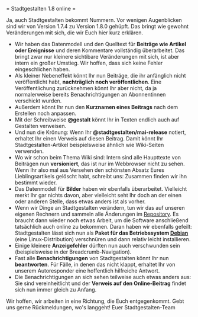 = Stadtgestalten 1.8 online =

Ja, auch Stadtgestalten bekommt Nummern. Vor wenigen Augenblicken sind wir von Version 1.7.4 zu Version 1.8.0 gehüpft. Das bringt wie gewohnt Veränderungen mit sich, die wir Euch hier kurz erklären.

* Wir haben das Datenmodell und den Quelltext für **Beiträge wie Artikel oder Ereignisse** und deren Kommentare vollständig überarbeitet. Das bringt zwar nur kleinere sichtibare Veränderungen mit sich, ist aber intern ein großer Umstieg. Wir hoffen, dass sich keine Fehler eingeschlichen haben.
* Als kleiner Nebeneffekt könnt Ihr nun Beiträge, die ihr anfänglich nicht veröffentlicht habt, **nachträglich noch veröffentlichen**. Eine Veröffentlichung zurücknehmen könnt Ihr aber nicht, da ja normalerweise bereits Benachrichtigungen an Abonnentinnen verschickt wurden.
* Außerdem könnt Ihr nun den **Kurznamen eines Beitrags** nach dem Erstellen noch anpassen.
* Mit der Schreibweise **@gestalt** könnt Ihr in Texten endlich auch auf Gestalten verweisen.
* Und nun die Krönung: Wenn Ihr **@stadtgestalten/mai-release** notiert, erhaltet Ihr einen Verweis auf diesen Beitrag. Damit könnt Ihr Stadtgestalten-Artikel beispielsweise ähnlich wie Wiki-Seiten verwenden.
* Wo wir schon beim Thema Wiki sind: Intern sind alle Haupttexte von Beiträgen nun **versioniert**, das ist nur im Webbrowser nicht zu sehen. Wenn Ihr also mal aus Versehen den schönsten Absatz Eures Lieblingsartikels gelöscht habt, schreibt uns: Zusammen finden wir ihn bestimmt wieder.
* Das Datenmodell für **Bilder** haben wir ebenfalls überarbeitet. Vielleicht merkt Ihr gar nichts davon, aber vielleicht seht Ihr doch an der einen oder anderen Stelle, dass etwas anders ist als vorher.
* Wenn wir Dinge an Stadtgestalten verändern, tun wir das auf unseren eigenen Rechnern und sammeln alle Änderungen im [Repository](https://git.hack-hro.de/stadtgestalten/stadtgestalten). Es braucht dann wieder noch etwas Arbeit, um die Software anschließend tatsächlich auch online zu bekommen. Daran haben wir ebenfalls gefeilt: Stadtgestalten lässt sich nun als **Paket für das Betriebssystem [Debian](https://www.debian.org/)** (eine Linux-Distribution) verschnüren und dann relativ leicht installieren.
* Einige kleinere **Anzeigefehler** dürften nun auch verschwunden sein (beispielsweise in der Breadcrumb-Navigation).
* Fast alle **Benachrichtigungen** von Stadtgestalten könnt Ihr nun **beantworten**. Für Fälle, in denen das nicht klappt, erhaltet Ihr von unserem Autoresponder eine hoffentlich hilfreiche Antwort.
* Die Benachrichtigungen an sich sehen teilweise auch etwas anders aus: Sie sind vereinheitlicht und der **Verweis auf den Online-Beitrag** findet sich nun immer gleich zu Anfang.

Wir hoffen, wir arbeiten in eine Richtung, die Euch entgegenkommt. Gebt uns gerne Rückmeldungen, wo's langgeht!
Euer Stadtgestalten-Team
